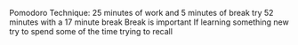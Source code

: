 Pomodoro Technique: 25 minutes of work and 5 minutes of break
try 52 minutes with a 17 minute break
Break is important 
If learning something new try to spend some of the time trying to recall
